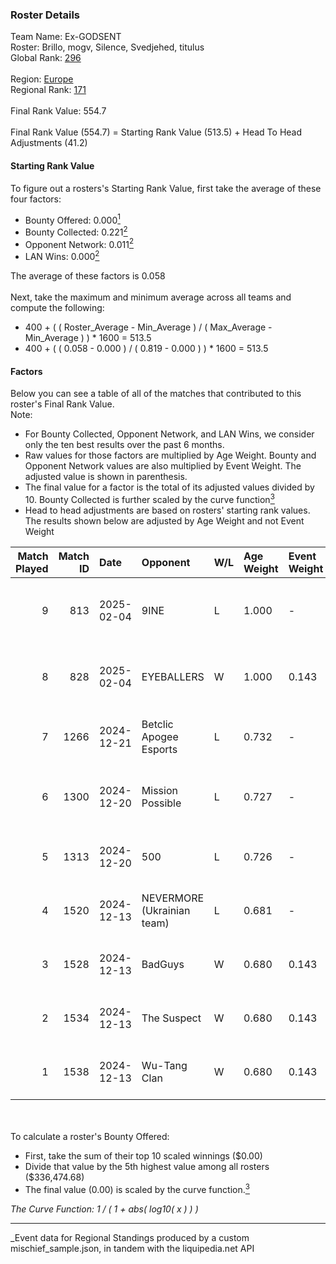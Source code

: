 ### Roster Details<br />
Team Name: Ex-GODSENT<br />
Roster: Brillo, mogv, Silence, Svedjehed, titulus<br />
Global Rank: [296](../../standings_global_2025_03_01.md)<br />
<br />
Region: [Europe]( ../../standings_europe_2025_03_01.md)<br />
Regional Rank: [171]( ../../standings_europe_2025_03_01.md)<br />
<br />
Final Rank Value:  554.7<br />
<br />
Final Rank Value (554.7) = Starting Rank Value (513.5) + Head To Head Adjustments (41.2)<br />

#### Starting Rank Value<br />
To figure out a rosters's Starting Rank Value, first take the average of these four factors:<br />
- Bounty Offered: 0.000[<sup>1</sup>](#table2)
- Bounty Collected: 0.221[<sup>2</sup>](#table1)
- Opponent Network: 0.011[<sup>2</sup>](#table1)
- LAN Wins: 0.000[<sup>2</sup>](#table1)

The average of these factors is 0.058<br />
<br />
Next, take the maximum and minimum average across all teams and compute the following:<br />
- 400 + ( ( Roster_Average - Min_Average ) / ( Max_Average - Min_Average ) ) * 1600 = 513.5
- 400 + ( ( 0.058 - 0.000 ) / ( 0.819 - 0.000 ) ) * 1600 = 513.5


#### Factors<br />
Below you can see a table of all of the matches that contributed to this roster's Final Rank Value.<br />
Note:<br />

- For Bounty Collected, Opponent Network, and LAN Wins, we consider only the ten best results over the past 6 months.
- Raw values for those factors are multiplied by Age Weight. Bounty and Opponent Network values are also multiplied by Event Weight. The adjusted value is shown in parenthesis.
- The final value for a factor is the total of its adjusted values divided by 10. Bounty Collected is further scaled by the curve function[<sup>3</sup>](#curveFunction)
- Head to head adjustments are based on rosters' starting rank values. The results shown below are adjusted by Age Weight and not Event Weight
<span id="table1"></span><br />


| Match Played | Match ID | Date       | Opponent                   | W/L | Age Weight | Event Weight | Bounty Collected | Opponent Network | LAN Wins  | H2H Adj. | Roster                                    |
| -: | -: | :- | :- | :- | :- | :- | :- | :- | :- | -: | :- |
|            9 |      813 | 2025-02-04 | 9INE                       | L   | 1.000      | -            | -                | -                | -         |    -3.58 | Brillo, mogv, Silence, Svedjehed, titulus |
|            8 |      828 | 2025-02-04 | EYEBALLERS                 | W   | 1.000      | 0.143        | 0.019 (0.003)    | 0.348 (0.050)    | 0 (0.000) |    25.39 | Brillo, mogv, Silence, Svedjehed, titulus |
|            7 |     1266 | 2024-12-21 | Betclic Apogee Esports     | L   | 0.732      | -            | -                | -                | -         |    -3.69 | Brillo, mogv, Silence, TIM, tvs           |
|            6 |     1300 | 2024-12-20 | Mission Possible           | L   | 0.727      | -            | -                | -                | -         |   -11.72 | Brillo, mogv, robiin, Silence, tvs        |
|            5 |     1313 | 2024-12-20 | 500                        | L   | 0.726      | -            | -                | -                | -         |    -1.64 | Brillo, mogv, Silence, TIM, tvs           |
|            4 |     1520 | 2024-12-13 | NEVERMORE (Ukrainian team) | L   | 0.681      | -            | -                | -                | -         |    -4.14 | Brillo, mogv, Silence, TIM, tvs           |
|            3 |     1528 | 2024-12-13 | BadGuys                    | W   | 0.680      | 0.143        | 0.000 (0.000)    | 0.335 (0.033)    | 0 (0.000) |    12.01 | Brillo, mogv, Silence, TIM, tvs           |
|            2 |     1534 | 2024-12-13 | The Suspect                | W   | 0.680      | 0.143        | 0.002 (0.000)    | 0.099 (0.010)    | 0 (0.000) |    14.20 | Brillo, mogv, Silence, TIM, tvs           |
|            1 |     1538 | 2024-12-13 | Wu-Tang Clan               | W   | 0.680      | 0.143        | 0.001 (0.000)    | 0.224 (0.022)    | 0 (0.000) |    14.32 | Brillo, mogv, Silence, TIM, tvs           |

<br />
<span id="table2"></span><br />
To calculate a roster's Bounty Offered:<br />

- First, take the sum of their top 10 scaled winnings ($0.00)
- Divide that value by the 5th highest value among all rosters ($336,474.68)
- The final value (0.00) is scaled by the curve function.[<sup>3</sup>](#curveFunction)

<span id="curveFunction"></span>_The Curve Function: 1 / ( 1 + abs( log10( x ) ) )_<br />

---
_Event data for Regional Standings produced by a custom mischief_sample.json, in tandem with the liquipedia.net API<br />

